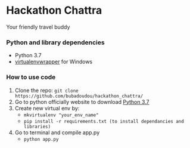 # Hackathon Chattra
Your friendly travel buddy

### Python and library dependencies
* Python 3.7
* [virtualenvwrapper](https://pypi.org/project/virtualenvwrapper-win/) for Windows

### How to use code
1. Clone the repo: `git clone https://github.com/bubadoudou/hackathon_chattra/`
2. Go to python officially website to download [Python 3.7](https://www.python.org/downloads/release/python-377/)
3. Create new virtual env by:
    * `mkvirtualenv "your_env_name"`
    * `pip install -r requirements.txt (to install dependancies and libraries)`
4. Go to terminal and compile app.py
    * `python app.py`
